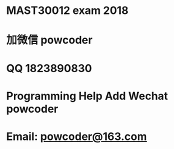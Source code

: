 # MAST30012 exam 2018
# 加微信 powcoder

# QQ 1823890830

# Programming Help Add Wechat powcoder

# Email: powcoder@163.com

